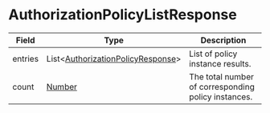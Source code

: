 # AuthorizationPolicyListResponse

Field | Type | Description
--- | --- | ---
entries | List<[AuthorizationPolicyResponse](../data-models/authorization-policy-response.md)> | List of policy instance results.
count | [Number](../primitives.md#number) | The total number of corresponding policy instances.